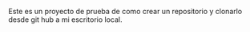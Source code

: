  Este es un proyecto de prueba de como crear un repositorio y clonarlo desde git hub a mi escritorio local.